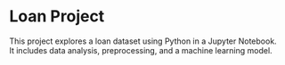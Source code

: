 # Loan Project

This project explores a loan dataset using Python in a Jupyter Notebook.  
It includes data analysis, preprocessing, and a machine learning model.
